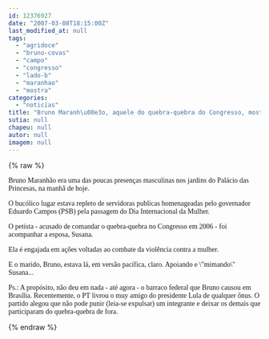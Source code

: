 ```yaml
---
id: 12376927
date: "2007-03-08T18:15:00Z"
last_modified_at: null
tags:
  - "agridoce"
  - "bruno-covas"
  - "campo"
  - "congresso"
  - "lado-b"
  - "maranhao"
  - "mostra"
categories:
  - "noticias"
title: "Bruno Maranh\u00e3o, aquele do quebra-quebra do Congresso, mostra seu lado doce, no Campo das Princesas"
sutia: null
chapeu: null
autor: null
imagem: null
---
```

{% raw %}
<p><P><FONT face=Verdana>Bruno Maranhão era uma das poucas presenças masculinas nos jardins do Palácio das Princesas, na manhã de hoje.</FONT></P></p>
<p><P><FONT face=Verdana>O bucólico lugar estava repleto de servidoras publicas homenageadas pelo governador Eduardo Campos (PSB) pela passagem do Dia Internacional da Mulher.</FONT></P></p>
<p><P><FONT face=Verdana>O petista - acusado de comandar o quebra-quebra no Congresso em 2006 - foi acompanhar a esposa, Susana. </FONT></P></p>
<p><P><FONT face=Verdana>Ela é engajada em ações voltadas ao combate da violência contra a mulher.</FONT></P></p>
<p><P><FONT face=Verdana>E o marido, Bruno, estava lá, em versão pacífica, claro. Apoiando e \"mimando\" Susana...</FONT></P></p>
<p><P><FONT face=Verdana>Ps.: A propósito, não deu em nada - até agora - o barraco federal que Bruno causou em Brasília. Recentemente, o PT livrou o muy amigo do presidente Lula de qualquer ônus. O partido alegou que não pode punir (leia-se expulsar) um integrante e deixar os demais que participaram do quebra-quebra de fora.</FONT></P> </p>
{% endraw %}